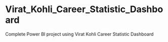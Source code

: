 # Virat_Kohli_Career_Statistic_Dashboard
Complete Power BI project using Virat Kohli Career Statistic Dashboard
